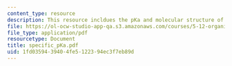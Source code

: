 ```yaml
---
content_type: resource
description: This resource incldues the pKa and molecular structure of various compunds.
file: https://ol-ocw-studio-app-qa.s3.amazonaws.com/courses/5-12-organic-chemistry-i-spring-2005/1fd0359439404fe5122394ec3f7eb89d_specific_pKa.pdf
file_type: application/pdf
resourcetype: Document
title: specific_pKa.pdf
uid: 1fd03594-3940-4fe5-1223-94ec3f7eb89d
---
```

